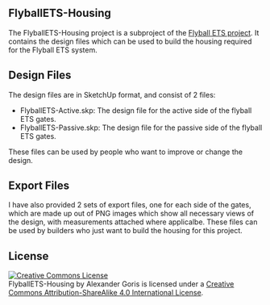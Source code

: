 ## FlyballETS-Housing

The FlyballETS-Housing project is a subproject of the [Flyball ETS project](https://sparkydevices.wordpress.com/tag/flyball-ets/).
It contains the design files which can be used to build the housing required for the Flyball ETS system.

## Design Files

The design files are in SketchUp format, and consist of 2 files:
* FlyballETS-Active.skp: The design file for the active side of the flyball ETS gates.
* FlyballETS-Passive.skp: The design file for the passive side of the flyball ETS gates.

These files can be used by people who want to improve or change the design.

## Export Files

I have also provided 2 sets of export files, one for each side of the gates, which are made up out of PNG images which show all necessary views of the design, with measurements attached where applicalbe. These files can be used by builders who just want to build the housing for this project.

## License

<a rel="license" href="http://creativecommons.org/licenses/by-sa/4.0/"><img alt="Creative Commons License" style="border-width:0" src="https://i.creativecommons.org/l/by-sa/4.0/88x31.png" /></a><br /><span xmlns:dct="http://purl.org/dc/terms/" property="dct:title">FlyballETS-Housing</span> by <span xmlns:cc="http://creativecommons.org/ns#" property="cc:attributionName">Alexander Goris</span> is licensed under a <a rel="license" href="http://creativecommons.org/licenses/by-sa/4.0/">Creative Commons Attribution-ShareAlike 4.0 International License</a>.
